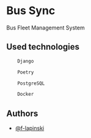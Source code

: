 
# Bus Sync

Bus Fleet Management System




## Used technologies


```bash
    Django
```
```bash
    Poetry
```
```bash
    PostgreSQL
```
```bash
    Docker
```
## Authors

- [@f-lapinski](https://www.github.com/f-lapinski)

